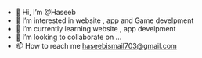 - 👋 Hi, I’m @Haseeb 
- 👀 I’m interested in  website , app and Game develpment  
- 🌱 I’m currently learning  website , app develpment 
- 💞️ I’m looking to collaborate on ...
- 📫 How to reach me  haseebismail703@gmail.com

<!---
Haseebismail703/Haseebismail703 is a ✨ special ✨ repository because its `README.md` (this file) appears on your GitHub profile.
You can click the Preview link to take a look at your changes.
--->
